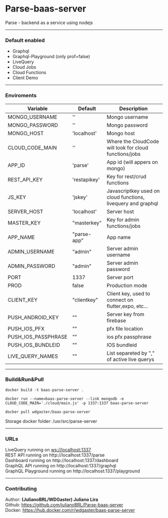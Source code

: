 # Parse-baas-server
Parse - backend as a service using nodejs

<hr>

### Default enabled
- Graphql
- Graphql-Playground (only prof=false)
- LiveQuery
- Cloud Jobs
- Cloud Functions
- Client Demo

<hr>

### Enviroments

| Variable | Default | Description |
|---|---|---|
|MONGO_USERNAME|''|Mongo username|
|MONGO_PASSWORD|''|Mongo password|
|MONGO_HOST|'localhost'| Mongo host |
|CLOUD_CODE_MAIN|''| Where the CloudCode will look for cloud functions/jobs |
|APP_ID|'parse'| App id (will appers on mongo) |
|REST_API_KEY|'restapikey'| Key for rest/crud functions |
|JS_KEY|'jskey'| Javascriptkey used on cloud functions, livequery and graphql |
|SERVER_HOST|'localhost'| Server host |
|MASTER_KEY|"masterkey"| Key for admin functions/jobs |
|APP_NAME|"parse-app"| App name |
|ADMIN_USERNAME|"admin"| Server admin username |
|ADMIN_PASSWORD|"admin"| Server admin password |
|PORT|1337| Server port |
|PROD|false| Production mode|
|CLIENT_KEY|"clientkey"| Client key, used to connect on flutter,expo, etc...|
|PUSH_ANDROID_KEY|""|Server key from firebase |
|PUSH_IOS_PFX|""| pfx file location|
|PUSH_IOS_PASSPHRASE|""| ios pfx passphrase|
|PUSH_IOS_BUNDLEID|""| IOS bundleid|
|LIVE_QUERY_NAMES|""| List separeted by "," of active live querys |

<hr>

### Build&Run&Pull

```
docker build -t baas-parse-server .
```


```
docker run --name=baas-parse-server --link mongodb -e CLOUD_CODE_MAIN='./cloud/main.js' -p 1337:1337 baas-parse-server
```

```
docker pull wdgaster/baas-parse-server
```

Storage docker folder: /usr/src/parse-server

<hr>

### URLs

LiveQuery running on [ws://localhost:1337](ws://localhost:1337) <br>
REST API running on http://localhost:1337/parse<br>
Dashboard running on http://localhost:1337/dashboard<br>
GraphQL API running on http://localhost:1337/graphql<br>
GraphQL Playground running on http://localhost:1337/playground<br>

<hr>

### Contributing

Author: <b> (JulianoBRL/WDGaster) Juliano Lira </b><br>
Github: https://github.com/julianoBRL/Parse-baas-server<br>
Docker: https://hub.docker.com/r/wdgaster/baas-parse-server
